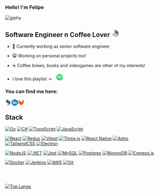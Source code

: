 ### Hello! I'm Felipe
![giphy](https://media1.giphy.com/media/v1.Y2lkPTc5MGI3NjExZjhhOXhpMjZzeHRyanBuaHJ1eW1xNDMxN2ttdmh2MDRiNXZrcmthcyZlcD12MV9pbnRlcm5hbF9naWZfYnlfaWQmY3Q9Zw/jtVSBEzjz599tgxg9V/giphy.gif)

## Software Engineer n Coffee Lover  <img src="images/laptop.png" width="25"/>

- 🦈 Currently working as senior software engineer
- 😸 Working on personal projects too!
- ☕️ Coffee brews, books and videogames are other of my interests!

- I love this playlist ->
[<img alt="spotify" style="margin-left: 10px" width="21px" src="images/spotify.png" />][spotifyplaylist]


### You can find me here:

[<img align="left" alt="bokkoa.github.io/FCReloaded/" width="21px" src="images/monitor.png" />][website]

[<img align="left" alt="bokkoa | linkedin" width="21px" src="images/linkedin.png" />][linkedin]

[<img align="left" alt="bokkoa | gitlab" width="21px" src="images/gitlab.png" />][gitlab]

<br />



## Stack
[![Go](https://img.shields.io/badge/Go-%2300ADD8.svg?&logo=go&logoColor=white)](#)
[![C#](https://custom-icon-badges.demolab.com/badge/C%23-%23239120.svg?logo=cshrp&logoColor=white)](#)
[![TypeScript](https://img.shields.io/badge/TypeScript-3178C6?logo=typescript&logoColor=fff)](#)
[![JavaScript](https://img.shields.io/badge/JavaScript-F7DF1E?logo=javascript&logoColor=000)](#)

[![React](https://img.shields.io/badge/React-%2320232a.svg?logo=react&logoColor=%2361DAFB)](#)
[![Redux](https://img.shields.io/badge/Redux-764ABC?logo=redux&logoColor=fff)](#)
[![Vitest](https://img.shields.io/badge/Vitest-6E9F18?logo=vitest&logoColor=fff)](#)
[![Three.js](https://img.shields.io/badge/Three.js-000?logo=threedotjs&logoColor=fff)](#)
[![React Native](https://img.shields.io/badge/React_Native-%2320232a.svg?logo=react&logoColor=%2361DAFB)](#)
[![Astro](https://img.shields.io/badge/Astro-BC52EE?logo=astro&logoColor=fff)](#)
[![TailwindCSS](https://img.shields.io/badge/Tailwind%20CSS-%2338B2AC.svg?logo=tailwind-css&logoColor=white)](#)
[![Electron](https://img.shields.io/badge/Electron-2B2E3A?logo=electron&logoColor=fff)](#)

[![NodeJS](https://img.shields.io/badge/Node.js-6DA55F?logo=node.js&logoColor=white)](#)
[![.NET](https://img.shields.io/badge/.NET-512BD4?logo=dotnet&logoColor=fff)](#)
[![Jest](https://img.shields.io/badge/Jest-C21325?logo=jest&logoColor=fff)](#)
[![MySQL](https://img.shields.io/badge/MySQL-4479A1?logo=mysql&logoColor=fff)](#)
[![Postgres](https://img.shields.io/badge/Postgres-%23316192.svg?logo=postgresql&logoColor=white)](#)
[![MongoDB](https://img.shields.io/badge/MongoDB-%234ea94b.svg?logo=mongodb&logoColor=white)](#)
[![Express.js](https://img.shields.io/badge/Express.js-%23404d59.svg?logo=express&logoColor=%2361DAFB)](#)

[![Docker](https://img.shields.io/badge/Docker-2496ED?logo=docker&logoColor=fff)](#)
[![Jenkins](https://img.shields.io/badge/Jenkins-D24939?logo=jenkins&logoColor=white)](#)
[![AWS](https://img.shields.io/badge/AWS-%23FF9900.svg?logo=amazon-web-services&logoColor=white)](#)
[![Git](https://img.shields.io/badge/Git-F05032?logo=git&logoColor=fff)](#)

<br />
<br />


[![Top Langs](https://github-readme-stats.vercel.app/api/top-langs/?username=Bokkoa&show_icons=true&theme=radical)](https://github.com/Bokkoa/github-readme-stats)


[website]:https://bokkoa.github.io/FCReloaded/
[linkedin]:https://www.linkedin.com/in/bokkoa/
[gitlab]:https://gitlab.com/Bokkoa
[spotifyplaylist]:https://open.spotify.com/playlist/1Hf9QiYoODGHXZupYyzEQt?si=2a3626494bfb40f9
